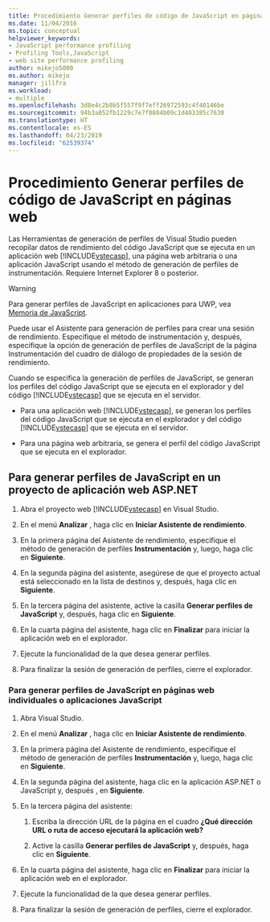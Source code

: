 ```yaml
---
title: Procedimiento Generar perfiles de código de JavaScript en páginas web | Microsoft Docs
ms.date: 11/04/2016
ms.topic: conceptual
helpviewer_keywords:
- JavaScript performance profiling
- Profiling Tools,JavaScript
- web site performance profiling
author: mikejo5000
ms.author: mikejo
manager: jillfra
ms.workload:
- multiple
ms.openlocfilehash: 3d8e4c2b8b5f557f9f7eff26972593c4f40146be
ms.sourcegitcommit: 94b3a052fb1229c7e7f8804b09c1d403385c7630
ms.translationtype: HT
ms.contentlocale: es-ES
ms.lasthandoff: 04/23/2019
ms.locfileid: "62539374"
---
```

# <a name="how-to-profile-javascript-code-in-web-pages"></a>Procedimiento Generar perfiles de código de JavaScript en páginas web

Las Herramientas de generación de perfiles de Visual Studio pueden recopilar datos de rendimiento del código JavaScript que se ejecuta en un aplicación web [!INCLUDE[vstecasp](../code-quality/includes/vstecasp_md.md)], una página web arbitraria o una aplicación JavaScript usando el método de generación de perfiles de instrumentación. Requiere Internet Explorer 8 o posterior.

> [!WARNING]
> Para generar perfiles de JavaScript en aplicaciones para UWP, vea [Memoria de JavaScript](../profiling/javascript-memory.md).

Puede usar el Asistente para generación de perfiles para crear una sesión de rendimiento. Especifique el método de instrumentación y, después, especifique la opción de generación de perfiles de JavaScript de la página Instrumentación del cuadro de diálogo de propiedades de la sesión de rendimiento.

Cuando se especifica la generación de perfiles de JavaScript, se generan los perfiles del código JavaScript que se ejecuta en el explorador y del código [!INCLUDE[vstecasp](../code-quality/includes/vstecasp_md.md)] que se ejecuta en el servidor.

- Para una aplicación web [!INCLUDE[vstecasp](../code-quality/includes/vstecasp_md.md)], se generan los perfiles del código JavaScript que se ejecuta en el explorador y del código [!INCLUDE[vstecasp](../code-quality/includes/vstecasp_md.md)] que se ejecuta en el servidor.

- Para una página web arbitraria, se genera el perfil del código JavaScript que se ejecuta en el explorador.

## <a name="to-profile-javascript-in-an-aspnet-web-application-project"></a>Para generar perfiles de JavaScript en un proyecto de aplicación web ASP.NET

1. Abra el proyecto web [!INCLUDE[vstecasp](../code-quality/includes/vstecasp_md.md)] en Visual Studio.

2. En el menú **Analizar** , haga clic en **Iniciar Asistente de rendimiento**.

3. En la primera página del Asistente de rendimiento, especifique el método de generación de perfiles **Instrumentación** y, luego, haga clic en **Siguiente**.

4. En la segunda página del asistente, asegúrese de que el proyecto actual está seleccionado en la lista de destinos y, después, haga clic en **Siguiente**.

5. En la tercera página del asistente, active la casilla **Generar perfiles de JavaScript** y, después, haga clic en **Siguiente**.

6. En la cuarta página del asistente, haga clic en **Finalizar** para iniciar la aplicación web en el explorador.

7. Ejecute la funcionalidad de la que desea generar perfiles.

8. Para finalizar la sesión de generación de perfiles, cierre el explorador.

### <a name="to-profile-javascript-in-individual-web-pages-or-a-javascript-applications"></a>Para generar perfiles de JavaScript en páginas web individuales o aplicaciones JavaScript

1. Abra Visual Studio.

2. En el menú **Analizar** , haga clic en **Iniciar Asistente de rendimiento**.

3. En la primera página del Asistente de rendimiento, especifique el método de generación de perfiles **Instrumentación** y, luego, haga clic en **Siguiente**.

4. En la segunda página del asistente, haga clic en la aplicación ASP.NET o JavaScript y, después , en **Siguiente**.

5. En la tercera página del asistente:

    1. Escriba la dirección URL de la página en el cuadro **¿Qué dirección URL o ruta de acceso ejecutará la aplicación web?**

    2. Active la casilla **Generar perfiles de JavaScript** y, después, haga clic en **Siguiente**.

6. En la cuarta página del asistente, haga clic en **Finalizar** para iniciar la aplicación web en el explorador.

7. Ejecute la funcionalidad de la que desea generar perfiles.

8. Para finalizar la sesión de generación de perfiles, cierre el explorador.